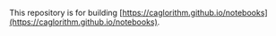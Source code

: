 This repository is for building [https://caglorithm.github.io/notebooks](https://caglorithm.github.io/notebooks).
